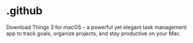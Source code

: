 # .github
Download Things 3 for macOS – a powerful yet elegant task management app to track goals, organize projects, and stay productive on your Mac.
